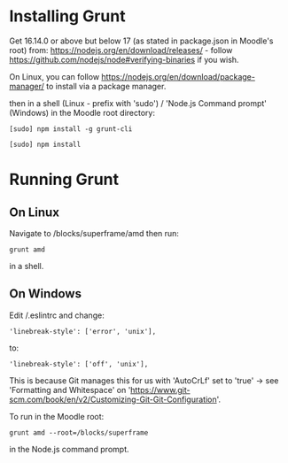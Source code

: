 Installing Grunt
================

Get 16.14.0 or above but below 17 (as stated in package.json in Moodle's root) from: https://nodejs.org/en/download/releases/ - follow https://github.com/nodejs/node#verifying-binaries if you wish.

On Linux, you can follow https://nodejs.org/en/download/package-manager/ to install via a package manager.

then in a shell (Linux - prefix with 'sudo') / 'Node.js Command prompt' (Windows) in the Moodle root directory:

    [sudo] npm install -g grunt-cli

    [sudo] npm install

Running Grunt
=============

On Linux
--------

Navigate to /blocks/superframe/amd then run:

    grunt amd

in a shell.

On Windows
----------

Edit /.eslintrc and change:

    'linebreak-style': ['error', 'unix'],

to:

    'linebreak-style': ['off', 'unix'],

This is because Git manages this for us with 'AutoCrLf' set to 'true' -> see 'Formatting and Whitespace' on 'https://www.git-scm.com/book/en/v2/Customizing-Git-Git-Configuration'.

To run in the Moodle root:

    grunt amd --root=/blocks/superframe

in the Node.js command prompt.

